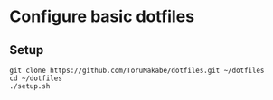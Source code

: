 # Configure basic dotfiles

## Setup

```
git clone https://github.com/ToruMakabe/dotfiles.git ~/dotfiles
cd ~/dotfiles
./setup.sh
```
